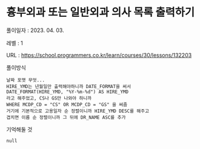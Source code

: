 # 흉부외과 또는 일반외과 의사 목록 출력하기
풀이일자 : 2023. 04. 03.  
    
레벨 : 1    

URL : https://school.programmers.co.kr/learn/courses/30/lessons/132203
    
풀이방식    

    날짜 포맷 무엇...
    HIRE_YMD는 년월일만 출력해야하니까 DATE_FORMAT을 써서
    DATE_FORMAT(HIRE_YMD, "%Y-%m-%d") AS HIRE_YMD
    라고 해주었고, CS나 GS만 나와야 하니까
    WHERE MCDP_CD = "CS" OR MCDP_CD = "GS" 을 써줌
    거기에 기본적으로 고용일자 순 정렬이니까 HIRE_YMD DESC를 해주고
    겹치면 이름 순 정렬이니까 그 뒤에 DR_NAME ASC를 추가

기억해둘 것  
    
    null